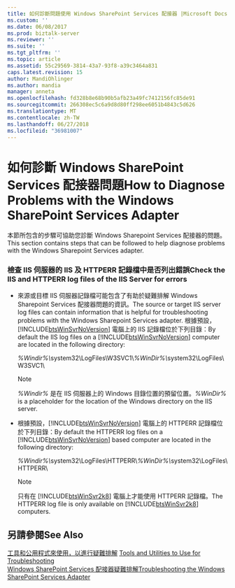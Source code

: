 ```yaml
---
title: 如何診斷問題使用 Windows SharePoint Services 配接器 |Microsoft Docs
ms.custom: ''
ms.date: 06/08/2017
ms.prod: biztalk-server
ms.reviewer: ''
ms.suite: ''
ms.tgt_pltfrm: ''
ms.topic: article
ms.assetid: 55c29569-3814-43a7-93f8-a39c3464a831
caps.latest.revision: 15
author: MandiOhlinger
ms.author: mandia
manager: anneta
ms.openlocfilehash: fd328b8e68b90b5afb23a49fc7412156fc85de91
ms.sourcegitcommit: 266308ec5c6a9d8d80ff298ee6051b4843c5d626
ms.translationtype: MT
ms.contentlocale: zh-TW
ms.lasthandoff: 06/27/2018
ms.locfileid: "36981007"
---
```

# <a name="how-to-diagnose-problems-with-the-windows-sharepoint-services-adapter"></a><span data-ttu-id="d25ab-102">如何診斷 Windows SharePoint Services 配接器問題</span><span class="sxs-lookup"><span data-stu-id="d25ab-102">How to Diagnose Problems with the Windows SharePoint Services Adapter</span></span>
<span data-ttu-id="d25ab-103">本節所包含的步驟可協助您診斷 Windows Sharepoint Services 配接器的問題。</span><span class="sxs-lookup"><span data-stu-id="d25ab-103">This section contains steps that can be followed to help diagnose problems with the Windows Sharepoint Services adapter.</span></span>  
  
### <a name="check-the-iis-and-httperr-log-files-of-the-iis-server-for-errors"></a><span data-ttu-id="d25ab-104">檢查 IIS 伺服器的 IIS 及 HTTPERR 記錄檔中是否列出錯誤</span><span class="sxs-lookup"><span data-stu-id="d25ab-104">Check the IIS and HTTPERR log files of the IIS Server for errors</span></span>  
  
- <span data-ttu-id="d25ab-105">來源或目標 IIS 伺服器記錄檔可能包含了有助於疑難排解 Windows Sharepoint Services 配接器問題的資訊。</span><span class="sxs-lookup"><span data-stu-id="d25ab-105">The source or target IIS server log files can contain information that is helpful for troubleshooting problems with the Windows Sharepoint Services adapter.</span></span> <span data-ttu-id="d25ab-106">根據預設，[!INCLUDE[btsWinSvrNoVersion](../includes/btswinsvrnoversion-md.md)] 電腦上的 IIS 記錄檔位於下列目錄：</span><span class="sxs-lookup"><span data-stu-id="d25ab-106">By default the IIS log files on a [!INCLUDE[btsWinSvrNoVersion](../includes/btswinsvrnoversion-md.md)] computer are located in the following directory:</span></span>  
  
   <span data-ttu-id="d25ab-107"><em>%Windir%\\</em>system32\LogFiles\W3SVC1\\</span><span class="sxs-lookup"><span data-stu-id="d25ab-107"><em>%WinDir%\\</em>system32\LogFiles\W3SVC1\\</span></span>  
  
  > [!NOTE]
  >  <span data-ttu-id="d25ab-108">*%Windir%* 是在 IIS 伺服器上的 Windows 目錄位置的預留位置。</span><span class="sxs-lookup"><span data-stu-id="d25ab-108">*%WinDir%* is a placeholder for the location of the Windows directory on the IIS server.</span></span>  
  
- <span data-ttu-id="d25ab-109">根據預設，[!INCLUDE[btsWinSvrNoVersion](../includes/btswinsvrnoversion-md.md)] 電腦上的 HTTPERR 記錄檔位於下列目錄：</span><span class="sxs-lookup"><span data-stu-id="d25ab-109">By default the HTTPERR log files on a [!INCLUDE[btsWinSvrNoVersion](../includes/btswinsvrnoversion-md.md)] based computer are located in the following directory:</span></span>  
  
   <span data-ttu-id="d25ab-110"><em>%Windir%\\</em>system32\LogFiles\HTTPERR\\</span><span class="sxs-lookup"><span data-stu-id="d25ab-110"><em>%WinDir%\\</em>system32\LogFiles\HTTPERR\\</span></span>  
  
  > [!NOTE]
  >  <span data-ttu-id="d25ab-111">只有在 [!INCLUDE[btsWinSvr2k8](../includes/btswinsvr2k8-md.md)] 電腦上才能使用 HTTPERR 記錄檔。</span><span class="sxs-lookup"><span data-stu-id="d25ab-111">The HTTPERR log file is only available on [!INCLUDE[btsWinSvr2k8](../includes/btswinsvr2k8-md.md)] computers.</span></span>  
  
## <a name="see-also"></a><span data-ttu-id="d25ab-112">另請參閱</span><span class="sxs-lookup"><span data-stu-id="d25ab-112">See Also</span></span>  
 <span data-ttu-id="d25ab-113">[工具和公用程式來使用，以進行疑難排解](../core/tools-and-utilities-to-use-for-troubleshooting.md) </span><span class="sxs-lookup"><span data-stu-id="d25ab-113">[Tools and Utilities to Use for Troubleshooting](../core/tools-and-utilities-to-use-for-troubleshooting.md) </span></span>  
 [<span data-ttu-id="d25ab-114">Windows SharePoint Services 配接器疑難排解</span><span class="sxs-lookup"><span data-stu-id="d25ab-114">Troubleshooting the Windows SharePoint Services Adapter</span></span>](../core/troubleshooting-the-windows-sharepoint-services-adapter.md)